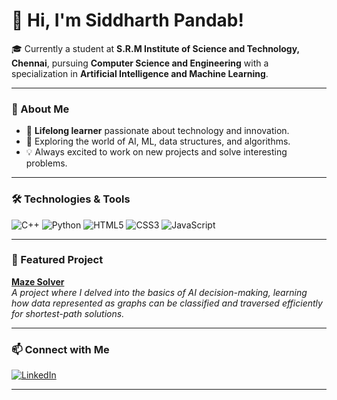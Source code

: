 # 👋 Hi, I'm Siddharth Pandab!

🎓 Currently a student at **S.R.M Institute of Science and Technology, Chennai**, pursuing **Computer Science and Engineering** with a specialization in **Artificial Intelligence and Machine Learning**.

---

### 🚀 About Me

- 🌱 **Lifelong learner** passionate about technology and innovation.
- 🤖 Exploring the world of AI, ML, data structures, and algorithms.
- 💡 Always excited to work on new projects and solve interesting problems.

---

### 🛠️ Technologies & Tools

<p>
  <img src="https://img.shields.io/badge/C++-00599C?style=flat&logo=c%2B%2B&logoColor=white" alt="C++" />
  <img src="https://img.shields.io/badge/Python-3776AB?style=flat&logo=python&logoColor=white" alt="Python" />
  <img src="https://img.shields.io/badge/HTML5-E34F26?style=flat&logo=html5&logoColor=white" alt="HTML5" />
  <img src="https://img.shields.io/badge/CSS3-1572B6?style=flat&logo=css3&logoColor=white" alt="CSS3" />
  <img src="https://img.shields.io/badge/JavaScript-F7DF1E?style=flat&logo=javascript&logoColor=black" alt="JavaScript" />
</p>

---

### 🌟 Featured Project

[**Maze Solver**](https://github.com/Siddharth0901/Maze-solver)  
_A project where I delved into the basics of AI decision-making, learning how data represented as graphs can be classified and traversed efficiently for shortest-path solutions._

---

### 📫 Connect with Me

[![LinkedIn](https://img.shields.io/badge/LinkedIn-blue?style=flat-square&logo=linkedin)](https://www.linkedin.com/in/siddharth-pandab-1aa860371/)

---

<!--
**Siddharth0901/Siddharth0901** is a ✨ special ✨ repository because its `README.md` (this file) appears on your GitHub profile.
-->
